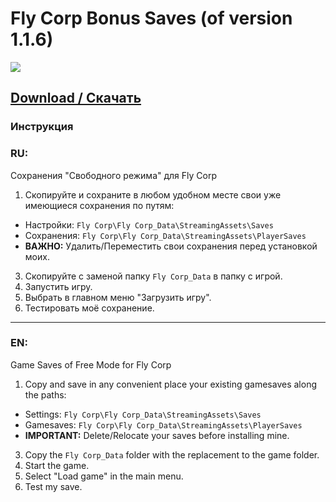# Fly Corp Bonus Saves (of version 1.1.6)
![](https://i116.fastpic.org/big/2021/1224/22/93daa3b8548202992c9e5139a3f56722.jpeg)
## [Download / Скачать](https://github.com/N3M1X10/Fly-Corp-Bonus-Saves/releases)

### Инструкция


### RU:

Сохранения "Свободного режима" для Fly Corp

1. Скопируйте и сохраните в любом удобном месте свои уже имеющиеся сохранения по путям:
- Настройки: `Fly Corp\Fly Corp_Data\StreamingAssets\Saves`
- Cохранения: `Fly Corp\Fly Corp_Data\StreamingAssets\PlayerSaves`
- **ВАЖНО:** Удалить/Переместить свои сохранения перед установкой моих. 
3. Скопируйте с заменой папку `Fly Corp_Data` в папку с игрой. 
4. Запустить игру. 
5. Выбрать в главном меню "Загрузить игру". 
6. Тестировать моё сохранение.

---
### EN:

Game Saves of Free Mode for Fly Corp

1. Copy and save in any convenient place your existing gamesaves along the paths:
- Settings: `Fly Corp\Fly Corp_Data\StreamingAssets\Saves`
- Gamesaves: `Fly Corp\Fly Corp_Data\StreamingAssets\PlayerSaves`
- **IMPORTANT:** Delete/Relocate your saves before installing mine. 
3. Copy the `Fly Corp_Data` folder with the replacement to the game folder. 
4. Start the game. 
5. Select "Load game" in the main menu. 
6. Test my save.
